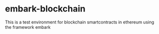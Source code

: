 # embark-blockchain
This is a test environment for blockchain smartcontracts in ethereum using the framework embark
